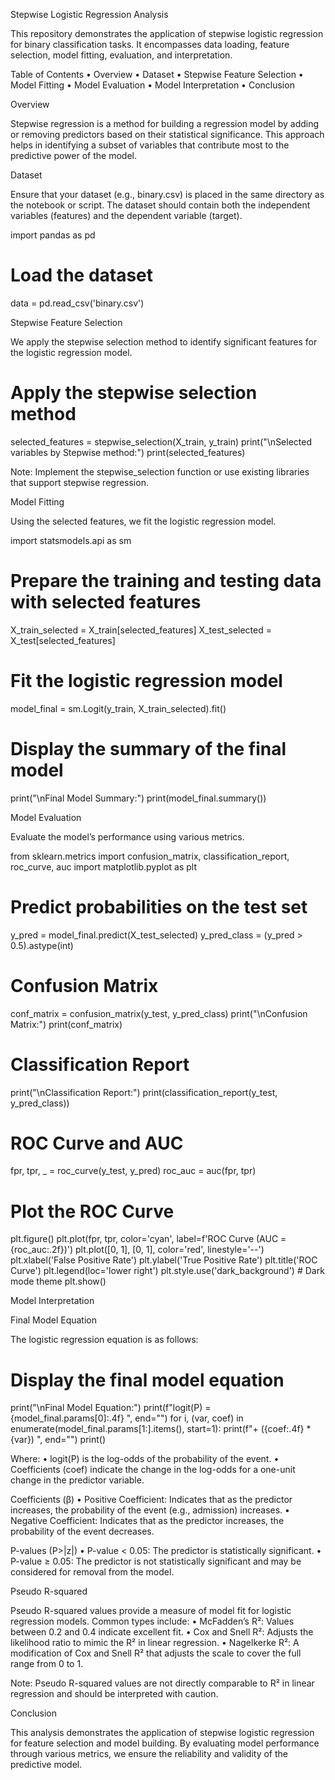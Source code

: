 

Stepwise Logistic Regression Analysis

This repository demonstrates the application of stepwise logistic regression for binary classification tasks. It encompasses data loading, feature selection, model fitting, evaluation, and interpretation.

Table of Contents
	•	Overview
	•	Dataset
	•	Stepwise Feature Selection
	•	Model Fitting
	•	Model Evaluation
	•	Model Interpretation
	•	Conclusion

Overview

Stepwise regression is a method for building a regression model by adding or removing predictors based on their statistical significance. This approach helps in identifying a subset of variables that contribute most to the predictive power of the model.

Dataset

Ensure that your dataset (e.g., binary.csv) is placed in the same directory as the notebook or script. The dataset should contain both the independent variables (features) and the dependent variable (target).

import pandas as pd

# Load the dataset
data = pd.read_csv('binary.csv')

Stepwise Feature Selection

We apply the stepwise selection method to identify significant features for the logistic regression model.

# Apply the stepwise selection method
selected_features = stepwise_selection(X_train, y_train)
print("\nSelected variables by Stepwise method:")
print(selected_features)

Note: Implement the stepwise_selection function or use existing libraries that support stepwise regression.

Model Fitting

Using the selected features, we fit the logistic regression model.

import statsmodels.api as sm

# Prepare the training and testing data with selected features
X_train_selected = X_train[selected_features]
X_test_selected = X_test[selected_features]

# Fit the logistic regression model
model_final = sm.Logit(y_train, X_train_selected).fit()

# Display the summary of the final model
print("\nFinal Model Summary:")
print(model_final.summary())

Model Evaluation

Evaluate the model’s performance using various metrics.

from sklearn.metrics import confusion_matrix, classification_report, roc_curve, auc
import matplotlib.pyplot as plt

# Predict probabilities on the test set
y_pred = model_final.predict(X_test_selected)
y_pred_class = (y_pred > 0.5).astype(int)

# Confusion Matrix
conf_matrix = confusion_matrix(y_test, y_pred_class)
print("\nConfusion Matrix:")
print(conf_matrix)

# Classification Report
print("\nClassification Report:")
print(classification_report(y_test, y_pred_class))

# ROC Curve and AUC
fpr, tpr, _ = roc_curve(y_test, y_pred)
roc_auc = auc(fpr, tpr)

# Plot the ROC Curve
plt.figure()
plt.plot(fpr, tpr, color='cyan', label=f'ROC Curve (AUC = {roc_auc:.2f})')
plt.plot([0, 1], [0, 1], color='red', linestyle='--')
plt.xlabel('False Positive Rate')
plt.ylabel('True Positive Rate')
plt.title('ROC Curve')
plt.legend(loc='lower right')
plt.style.use('dark_background')  # Dark mode theme
plt.show()

Model Interpretation

Final Model Equation

The logistic regression equation is as follows:

# Display the final model equation
print("\nFinal Model Equation:")
print(f"logit(P) = {model_final.params[0]:.4f} ", end="")
for i, (var, coef) in enumerate(model_final.params[1:].items(), start=1):
    print(f"+ ({coef:.4f} * {var}) ", end="")
print()

Where:
	•	logit(P) is the log-odds of the probability of the event.
	•	Coefficients (coef) indicate the change in the log-odds for a one-unit change in the predictor variable.

Coefficients (β)
	•	Positive Coefficient: Indicates that as the predictor increases, the probability of the event (e.g., admission) increases.
	•	Negative Coefficient: Indicates that as the predictor increases, the probability of the event decreases.

P-values (P>|z|)
	•	P-value < 0.05: The predictor is statistically significant.
	•	P-value ≥ 0.05: The predictor is not statistically significant and may be considered for removal from the model.

Pseudo R-squared

Pseudo R-squared values provide a measure of model fit for logistic regression models. Common types include:
	•	McFadden’s R²: Values between 0.2 and 0.4 indicate excellent fit.
	•	Cox and Snell R²: Adjusts the likelihood ratio to mimic the R² in linear regression.
	•	Nagelkerke R²: A modification of Cox and Snell R² that adjusts the scale to cover the full range from 0 to 1.

Note: Pseudo R-squared values are not directly comparable to R² in linear regression and should be interpreted with caution.

Conclusion

This analysis demonstrates the application of stepwise logistic regression for feature selection and model building. By evaluating model performance through various metrics, we ensure the reliability and validity of the predictive model.

